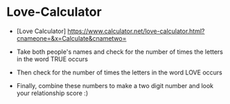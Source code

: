# Love-Calculator

- [Love Calculator] https://www.calculator.net/love-calculator.html?cnameone=&x=Calculate&cnametwo=

- Take both people's names and check for the number of times the letters in the word TRUE occurs
- Then check for the number of times the letters in the word LOVE occurs
- Finally, combine these numbers to make a two digit number and look your relationship score :)
